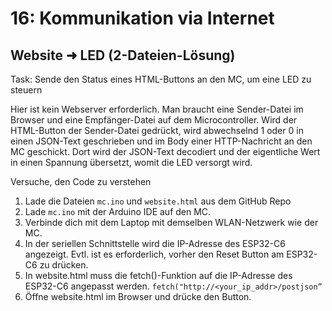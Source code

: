 # 16: Kommunikation via Internet
## Website ➜ LED (2-Dateien-Lösung)


Task: Sende den Status eines HTML-Buttons an den MC, um eine LED zu steuern

Hier ist kein Webserver erforderlich.
Man braucht eine Sender-Datei im Browser und eine Empfänger-Datei auf dem Microcontroller.
Wird der HTML-Button der Sender-Datei gedrückt, wird abwechselnd 1 oder 0 in einen JSON-Text geschrieben und im Body einer HTTP-Nachricht an den MC geschickt.
Dort wird der JSON-Text decodiert und der eigentliche Wert in einen Spannung übersetzt, womit die LED versorgt wird.

Versuche, den Code zu verstehen

1. Lade die Dateien `mc.ino` und `website.html` aus dem GitHub Repo 
2. Lade `mc.ino` mit der Arduino IDE auf den MC.
3. Verbinde dich mit dem Laptop mit demselben WLAN-Netzwerk wie der MC.
4. In der seriellen Schnittstelle wird die IP-Adresse des ESP32-C6 angezeigt. Evtl. ist es erforderlich, vorher den Reset Button am ESP32-C6 zu drücken.
5. In website.html muss die fetch()-Funktion auf die IP-Adresse des ESP32-C6 angepasst werden.
`fetch("http://<your_ip_addr>/postjson”`
6. Öffne website.html im Browser und drücke den Button.
